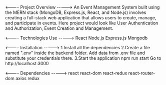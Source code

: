 <---- Project Overview -----> 
An Event Management System built using the MERN stack (MongoDB, Express.js, React, and Node.js) involves creating a full-stack web application that allows users to create, manage, and participate in events. Here project would look like User Authentication and Authorization, Event Creation and Management.


<---- Technologies Use -----> 
React
Node.js
Express.js
Mongodb


<---- Installation -----> 
1.Install all the dependencies
2.Create a file named ".env" inside the backend folder. Add data from .env file and substitute your credentials there.
3.Start the application
npm run start
Go to http://localhost:3000


<---- Dependencies -----> 
react
react-dom
react-redux
react-router-dom
axios
redux

